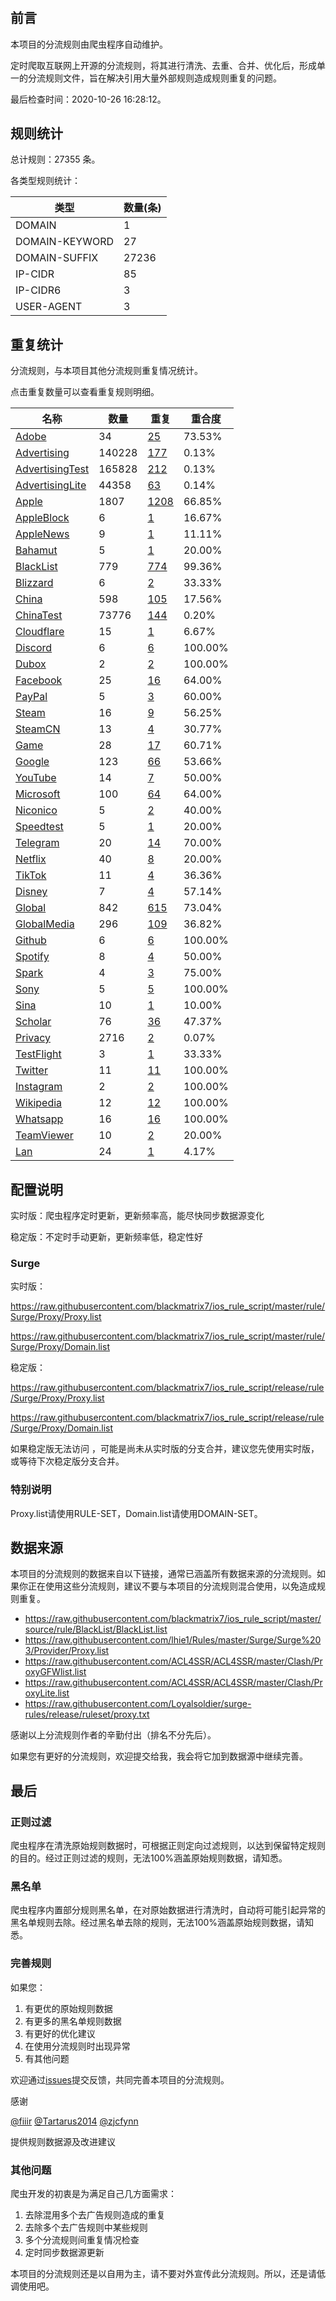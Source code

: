 # 

## 前言

本项目的分流规则由爬虫程序自动维护。

定时爬取互联网上开源的分流规则，将其进行清洗、去重、合并、优化后，形成单一的分流规则文件，旨在解决引用大量外部规则造成规则重复的问题。



最后检查时间：2020-10-26 16:28:12。

## 规则统计

总计规则：27355 条。

各类型规则统计：

| 类型 | 数量(条) |
| ---- | ---- |
| DOMAIN | 1 |
| DOMAIN-KEYWORD | 27 |
| DOMAIN-SUFFIX | 27236 |
| IP-CIDR | 85 |
| IP-CIDR6 | 3 |
| USER-AGENT | 3 |
## 重复统计

分流规则，与本项目其他分流规则重复情况统计。

点击重复数量可以查看重复规则明细。

| 名称 | 数量 | 重复 | 重合度 |
| ---- | ---- | ---- | ------ |
|  [Adobe](https://github.com/blackmatrix7/ios_rule_script/tree/master/rule/Surge/Adobe)    | 34   | [25](https://github.com/blackmatrix7/ios_rule_script/tree/master/rule/Surge/Proxy/Repeat/Adobe.list)   |   73.53%  |
|  [Advertising](https://github.com/blackmatrix7/ios_rule_script/tree/master/rule/Surge/Advertising)    | 140228   | [177](https://github.com/blackmatrix7/ios_rule_script/tree/master/rule/Surge/Proxy/Repeat/Advertising.list)   |   0.13%  |
|  [AdvertisingTest](https://github.com/blackmatrix7/ios_rule_script/tree/master/rule/Surge/AdvertisingTest)    | 165828   | [212](https://github.com/blackmatrix7/ios_rule_script/tree/master/rule/Surge/Proxy/Repeat/AdvertisingTest.list)   |   0.13%  |
|  [AdvertisingLite](https://github.com/blackmatrix7/ios_rule_script/tree/master/rule/Surge/AdvertisingLite)    | 44358   | [63](https://github.com/blackmatrix7/ios_rule_script/tree/master/rule/Surge/Proxy/Repeat/AdvertisingLite.list)   |   0.14%  |
|  [Apple](https://github.com/blackmatrix7/ios_rule_script/tree/master/rule/Surge/Apple)    | 1807   | [1208](https://github.com/blackmatrix7/ios_rule_script/tree/master/rule/Surge/Proxy/Repeat/Apple.list)   |   66.85%  |
|  [AppleBlock](https://github.com/blackmatrix7/ios_rule_script/tree/master/rule/Surge/AppleBlock)    | 6   | [1](https://github.com/blackmatrix7/ios_rule_script/tree/master/rule/Surge/Proxy/Repeat/AppleBlock.list)   |   16.67%  |
|  [AppleNews](https://github.com/blackmatrix7/ios_rule_script/tree/master/rule/Surge/AppleNews)    | 9   | [1](https://github.com/blackmatrix7/ios_rule_script/tree/master/rule/Surge/Proxy/Repeat/AppleNews.list)   |   11.11%  |
|  [Bahamut](https://github.com/blackmatrix7/ios_rule_script/tree/master/rule/Surge/Bahamut)    | 5   | [1](https://github.com/blackmatrix7/ios_rule_script/tree/master/rule/Surge/Proxy/Repeat/Bahamut.list)   |   20.00%  |
|  [BlackList](https://github.com/blackmatrix7/ios_rule_script/tree/master/rule/Surge/BlackList)    | 779   | [774](https://github.com/blackmatrix7/ios_rule_script/tree/master/rule/Surge/Proxy/Repeat/BlackList.list)   |   99.36%  |
|  [Blizzard](https://github.com/blackmatrix7/ios_rule_script/tree/master/rule/Surge/Blizzard)    | 6   | [2](https://github.com/blackmatrix7/ios_rule_script/tree/master/rule/Surge/Proxy/Repeat/Blizzard.list)   |   33.33%  |
|  [China](https://github.com/blackmatrix7/ios_rule_script/tree/master/rule/Surge/China)    | 598   | [105](https://github.com/blackmatrix7/ios_rule_script/tree/master/rule/Surge/Proxy/Repeat/China.list)   |   17.56%  |
|  [ChinaTest](https://github.com/blackmatrix7/ios_rule_script/tree/master/rule/Surge/ChinaTest)    | 73776   | [144](https://github.com/blackmatrix7/ios_rule_script/tree/master/rule/Surge/Proxy/Repeat/ChinaTest.list)   |   0.20%  |
|  [Cloudflare](https://github.com/blackmatrix7/ios_rule_script/tree/master/rule/Surge/Cloudflare)    | 15   | [1](https://github.com/blackmatrix7/ios_rule_script/tree/master/rule/Surge/Proxy/Repeat/Cloudflare.list)   |   6.67%  |
|  [Discord](https://github.com/blackmatrix7/ios_rule_script/tree/master/rule/Surge/Discord)    | 6   | [6](https://github.com/blackmatrix7/ios_rule_script/tree/master/rule/Surge/Proxy/Repeat/Discord.list)   |   100.00%  |
|  [Dubox](https://github.com/blackmatrix7/ios_rule_script/tree/master/rule/Surge/Dubox)    | 2   | [2](https://github.com/blackmatrix7/ios_rule_script/tree/master/rule/Surge/Proxy/Repeat/Dubox.list)   |   100.00%  |
|  [Facebook](https://github.com/blackmatrix7/ios_rule_script/tree/master/rule/Surge/Facebook)    | 25   | [16](https://github.com/blackmatrix7/ios_rule_script/tree/master/rule/Surge/Proxy/Repeat/Facebook.list)   |   64.00%  |
|  [PayPal](https://github.com/blackmatrix7/ios_rule_script/tree/master/rule/Surge/PayPal)    | 5   | [3](https://github.com/blackmatrix7/ios_rule_script/tree/master/rule/Surge/Proxy/Repeat/PayPal.list)   |   60.00%  |
|  [Steam](https://github.com/blackmatrix7/ios_rule_script/tree/master/rule/Surge/Steam)    | 16   | [9](https://github.com/blackmatrix7/ios_rule_script/tree/master/rule/Surge/Proxy/Repeat/Steam.list)   |   56.25%  |
|  [SteamCN](https://github.com/blackmatrix7/ios_rule_script/tree/master/rule/Surge/SteamCN)    | 13   | [4](https://github.com/blackmatrix7/ios_rule_script/tree/master/rule/Surge/Proxy/Repeat/SteamCN.list)   |   30.77%  |
|  [Game](https://github.com/blackmatrix7/ios_rule_script/tree/master/rule/Surge/Game)    | 28   | [17](https://github.com/blackmatrix7/ios_rule_script/tree/master/rule/Surge/Proxy/Repeat/Game.list)   |   60.71%  |
|  [Google](https://github.com/blackmatrix7/ios_rule_script/tree/master/rule/Surge/Google)    | 123   | [66](https://github.com/blackmatrix7/ios_rule_script/tree/master/rule/Surge/Proxy/Repeat/Google.list)   |   53.66%  |
|  [YouTube](https://github.com/blackmatrix7/ios_rule_script/tree/master/rule/Surge/YouTube)    | 14   | [7](https://github.com/blackmatrix7/ios_rule_script/tree/master/rule/Surge/Proxy/Repeat/YouTube.list)   |   50.00%  |
|  [Microsoft](https://github.com/blackmatrix7/ios_rule_script/tree/master/rule/Surge/Microsoft)    | 100   | [64](https://github.com/blackmatrix7/ios_rule_script/tree/master/rule/Surge/Proxy/Repeat/Microsoft.list)   |   64.00%  |
|  [Niconico](https://github.com/blackmatrix7/ios_rule_script/tree/master/rule/Surge/Niconico)    | 5   | [2](https://github.com/blackmatrix7/ios_rule_script/tree/master/rule/Surge/Proxy/Repeat/Niconico.list)   |   40.00%  |
|  [Speedtest](https://github.com/blackmatrix7/ios_rule_script/tree/master/rule/Surge/Speedtest)    | 5   | [1](https://github.com/blackmatrix7/ios_rule_script/tree/master/rule/Surge/Proxy/Repeat/Speedtest.list)   |   20.00%  |
|  [Telegram](https://github.com/blackmatrix7/ios_rule_script/tree/master/rule/Surge/Telegram)    | 20   | [14](https://github.com/blackmatrix7/ios_rule_script/tree/master/rule/Surge/Proxy/Repeat/Telegram.list)   |   70.00%  |
|  [Netflix](https://github.com/blackmatrix7/ios_rule_script/tree/master/rule/Surge/Netflix)    | 40   | [8](https://github.com/blackmatrix7/ios_rule_script/tree/master/rule/Surge/Proxy/Repeat/Netflix.list)   |   20.00%  |
|  [TikTok](https://github.com/blackmatrix7/ios_rule_script/tree/master/rule/Surge/TikTok)    | 11   | [4](https://github.com/blackmatrix7/ios_rule_script/tree/master/rule/Surge/Proxy/Repeat/TikTok.list)   |   36.36%  |
|  [Disney](https://github.com/blackmatrix7/ios_rule_script/tree/master/rule/Surge/Disney)    | 7   | [4](https://github.com/blackmatrix7/ios_rule_script/tree/master/rule/Surge/Proxy/Repeat/Disney.list)   |   57.14%  |
|  [Global](https://github.com/blackmatrix7/ios_rule_script/tree/master/rule/Surge/Global)    | 842   | [615](https://github.com/blackmatrix7/ios_rule_script/tree/master/rule/Surge/Proxy/Repeat/Global.list)   |   73.04%  |
|  [GlobalMedia](https://github.com/blackmatrix7/ios_rule_script/tree/master/rule/Surge/GlobalMedia)    | 296   | [109](https://github.com/blackmatrix7/ios_rule_script/tree/master/rule/Surge/Proxy/Repeat/GlobalMedia.list)   |   36.82%  |
|  [Github](https://github.com/blackmatrix7/ios_rule_script/tree/master/rule/Surge/Github)    | 6   | [6](https://github.com/blackmatrix7/ios_rule_script/tree/master/rule/Surge/Proxy/Repeat/Github.list)   |   100.00%  |
|  [Spotify](https://github.com/blackmatrix7/ios_rule_script/tree/master/rule/Surge/Spotify)    | 8   | [4](https://github.com/blackmatrix7/ios_rule_script/tree/master/rule/Surge/Proxy/Repeat/Spotify.list)   |   50.00%  |
|  [Spark](https://github.com/blackmatrix7/ios_rule_script/tree/master/rule/Surge/Spark)    | 4   | [3](https://github.com/blackmatrix7/ios_rule_script/tree/master/rule/Surge/Proxy/Repeat/Spark.list)   |   75.00%  |
|  [Sony](https://github.com/blackmatrix7/ios_rule_script/tree/master/rule/Surge/Sony)    | 5   | [5](https://github.com/blackmatrix7/ios_rule_script/tree/master/rule/Surge/Proxy/Repeat/Sony.list)   |   100.00%  |
|  [Sina](https://github.com/blackmatrix7/ios_rule_script/tree/master/rule/Surge/Sina)    | 10   | [1](https://github.com/blackmatrix7/ios_rule_script/tree/master/rule/Surge/Proxy/Repeat/Sina.list)   |   10.00%  |
|  [Scholar](https://github.com/blackmatrix7/ios_rule_script/tree/master/rule/Surge/Scholar)    | 76   | [36](https://github.com/blackmatrix7/ios_rule_script/tree/master/rule/Surge/Proxy/Repeat/Scholar.list)   |   47.37%  |
|  [Privacy](https://github.com/blackmatrix7/ios_rule_script/tree/master/rule/Surge/Privacy)    | 2716   | [2](https://github.com/blackmatrix7/ios_rule_script/tree/master/rule/Surge/Proxy/Repeat/Privacy.list)   |   0.07%  |
|  [TestFlight](https://github.com/blackmatrix7/ios_rule_script/tree/master/rule/Surge/TestFlight)    | 3   | [1](https://github.com/blackmatrix7/ios_rule_script/tree/master/rule/Surge/Proxy/Repeat/TestFlight.list)   |   33.33%  |
|  [Twitter](https://github.com/blackmatrix7/ios_rule_script/tree/master/rule/Surge/Twitter)    | 11   | [11](https://github.com/blackmatrix7/ios_rule_script/tree/master/rule/Surge/Proxy/Repeat/Twitter.list)   |   100.00%  |
|  [Instagram](https://github.com/blackmatrix7/ios_rule_script/tree/master/rule/Surge/Instagram)    | 2   | [2](https://github.com/blackmatrix7/ios_rule_script/tree/master/rule/Surge/Proxy/Repeat/Instagram.list)   |   100.00%  |
|  [Wikipedia](https://github.com/blackmatrix7/ios_rule_script/tree/master/rule/Surge/Wikipedia)    | 12   | [12](https://github.com/blackmatrix7/ios_rule_script/tree/master/rule/Surge/Proxy/Repeat/Wikipedia.list)   |   100.00%  |
|  [Whatsapp](https://github.com/blackmatrix7/ios_rule_script/tree/master/rule/Surge/Whatsapp)    | 16   | [16](https://github.com/blackmatrix7/ios_rule_script/tree/master/rule/Surge/Proxy/Repeat/Whatsapp.list)   |   100.00%  |
|  [TeamViewer](https://github.com/blackmatrix7/ios_rule_script/tree/master/rule/Surge/TeamViewer)    | 10   | [2](https://github.com/blackmatrix7/ios_rule_script/tree/master/rule/Surge/Proxy/Repeat/TeamViewer.list)   |   20.00%  |
|  [Lan](https://github.com/blackmatrix7/ios_rule_script/tree/master/rule/Surge/Lan)    | 24   | [1](https://github.com/blackmatrix7/ios_rule_script/tree/master/rule/Surge/Proxy/Repeat/Lan.list)   |   4.17%  |
## 配置说明

实时版：爬虫程序定时更新，更新频率高，能尽快同步数据源变化

稳定版：不定时手动更新，更新频率低，稳定性好

### Surge 
实时版：

https://raw.githubusercontent.com/blackmatrix7/ios_rule_script/master/rule/Surge/Proxy/Proxy.list

https://raw.githubusercontent.com/blackmatrix7/ios_rule_script/master/rule/Surge/Proxy/Domain.list

稳定版：

https://raw.githubusercontent.com/blackmatrix7/ios_rule_script/release/rule/Surge/Proxy/Proxy.list

https://raw.githubusercontent.com/blackmatrix7/ios_rule_script/release/rule/Surge/Proxy/Domain.list

如果稳定版无法访问 ，可能是尚未从实时版的分支合并，建议您先使用实时版，或等待下次稳定版分支合并。

### 特别说明

Proxy.list请使用RULE-SET，Domain.list请使用DOMAIN-SET。

## 数据来源

本项目的分流规则的数据来自以下链接，通常已涵盖所有数据来源的分流规则。如果你正在使用这些分流规则，建议不要与本项目的分流规则混合使用，以免造成规则重复。

- https://raw.githubusercontent.com/blackmatrix7/ios_rule_script/master/source/rule/BlackList/BlackList.list
- https://raw.githubusercontent.com/lhie1/Rules/master/Surge/Surge%203/Provider/Proxy.list
- https://raw.githubusercontent.com/ACL4SSR/ACL4SSR/master/Clash/ProxyGFWlist.list
- https://raw.githubusercontent.com/ACL4SSR/ACL4SSR/master/Clash/ProxyLite.list
- https://raw.githubusercontent.com/Loyalsoldier/surge-rules/release/ruleset/proxy.txt


感谢以上分流规则作者的辛勤付出（排名不分先后）。

如果您有更好的分流规则，欢迎提交给我，我会将它加到数据源中继续完善。

## 最后

### 正则过滤

爬虫程序在清洗原始规则数据时，可根据正则定向过滤规则，以达到保留特定规则的目的。经过正则过滤的规则，无法100%涵盖原始规则数据，请知悉。

### 黑名单

爬虫程序内置部分规则黑名单，在对原始数据进行清洗时，自动将可能引起异常的黑名单规则去除。经过黑名单去除的规则，无法100%涵盖原始规则数据，请知悉。

### 完善规则

如果您：

1. 有更优的原始规则数据
2. 有更多的黑名单规则数据
3. 有更好的优化建议
4. 在使用分流规则时出现异常
5. 有其他问题

欢迎通过[issues](https://github.com/blackmatrix7/ios_rule_script/issues/new)提交反馈，共同完善本项目的分流规则。

感谢

[@fiiir](https://github.com/fiiir) [@Tartarus2014](https://github.com/Tartarus2014) [@zjcfynn](https://github.com/zjcfynn) 

提供规则数据源及改进建议

### 其他问题

爬虫开发的初衷是为满足自己几方面需求：

1. 去除混用多个去广告规则造成的重复
2. 去除多个去广告规则中某些规则
3. 多个分流规则间重复情况检查
4. 定时同步数据源更新

本项目的分流规则还是以自用为主，请不要对外宣传此分流规则。所以，还是请低调使用吧。
